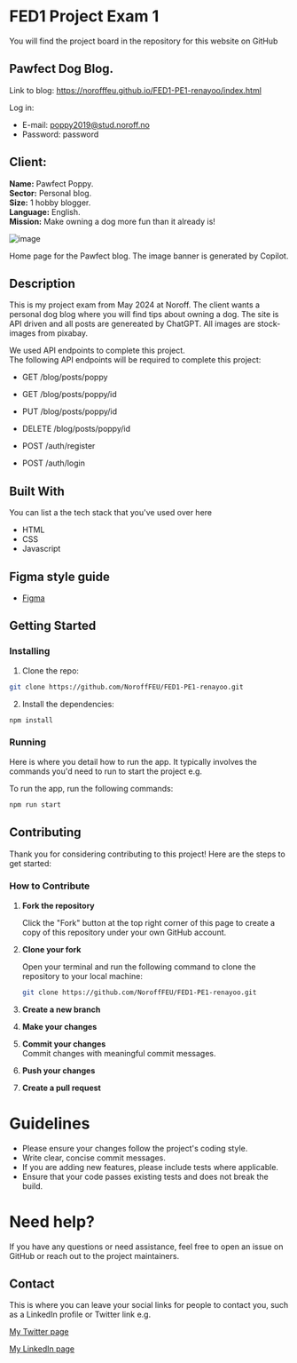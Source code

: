 # FED1 Project Exam 1

You will find the project board in the repository for this website on GitHub

## Pawfect Dog Blog.
Link to blog: https://norofffeu.github.io/FED1-PE1-renayoo/index.html

Log in:
- E-mail: poppy2019@stud.noroff.no 
- Password: password

## Client:
**Name:** Pawfect Poppy.  
**Sector:** Personal blog.  
**Size:** 1 hobby blogger.  
**Language:** English.  
**Mission:** Make owning a dog more fun than it already is! 



![image](https://i.ibb.co/dtBtHvy/Skjermbilde-2024-06-06-130832.png)

Home page for the Pawfect blog. The image banner is generated by Copilot. 

## Description

This is my project exam from May 2024 at Noroff. The client wants a personal dog blog where you will find tips about owning a dog. The site is API driven and all posts are genereated by ChatGPT. All images are stock-images from pixabay.  

We used API endpoints to complete this project.  
The following API endpoints will be required to complete this project:

- GET /blog/posts/poppy

- GET /blog/posts/poppy/id

- PUT /blog/posts/poppy/id

- DELETE /blog/posts/poppy/id

- POST /auth/register

- POST /auth/login  

## Built With

You can list a the tech stack that you've used over here

- HTML
- CSS
- Javascript

## Figma style guide
- [Figma](https://www.figma.com/design/THA7eC0zfMiwzOm7Qq24Jk/Project-Exam-1-RCY?node-id=3-2&t=uIbxbqp6077QFxCc-0)

## Getting Started

### Installing

1. Clone the repo:

```bash
git clone https://github.com/NoroffFEU/FED1-PE1-renayoo.git
```

2. Install the dependencies:

```
npm install
```

### Running

Here is where you detail how to run the app. It typically involves the commands you'd need to run to start the project e.g.

To run the app, run the following commands:

```bash
npm run start
```

## Contributing

Thank you for considering contributing to this project! Here are the steps to get started:

### How to Contribute

1. **Fork the repository**

   Click the "Fork" button at the top right corner of this page to create a copy of this repository under your own GitHub account.

2. **Clone your fork**

   Open your terminal and run the following command to clone the repository to your local machine:

   ```bash
   git clone https://github.com/NoroffFEU/FED1-PE1-renayoo.git

3. **Create a new branch** 

4. **Make your changes**
5. **Commit your changes**  
    Commit changes with meaningful commit messages.
6. **Push your changes** 
7. **Create a pull request**

# Guidelines

- Please ensure your changes follow the project's coding style.
- Write clear, concise commit messages.
- If you are adding new features, please include tests where applicable.
- Ensure that your code passes existing tests and does not break the build.

# Need help?
    
If you have any questions or need assistance, feel free to open an issue on GitHub or reach out to the project maintainers.

## Contact

This is where you can leave your social links for people to contact you, such as a LinkedIn profile or Twitter link e.g.

[My Twitter page](www.twitter.com)

[My LinkedIn page](www.linkedin.com)

